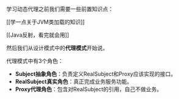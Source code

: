 学习动态代理之前我们需要一些前置知识点：

[[学一点关于JVM类加载的知识]]

[[Java反射，看完就会用]]



然后我们从设计模式中的**代理模式**开始说。

代理模式中有3个角色：

- **Subject抽象角色**：负责定义RealSubject和Proxy应该实现的接口。
- **RealSubject真实角色**：真正完成业务服务功能。
- **Proxy代理角色**：包含对RealSubject的引用，自己不做业务。